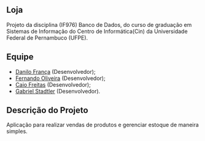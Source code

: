 ## Loja

Projeto da disciplina (IF976) Banco de Dados, do curso de graduação em Sistemas de Informação do Centro de Informática(Cin) da Universidade Federal de Pernambuco (UFPE).

## Equipe

- [Danilo França](https://github.com/DaniloFranca01) (Desenvolvedor);
- [Fernando Oliveira](https://github.com/fernandofeoli) (Desenvolvedor);
- [Caio Freitas](https://github.com/fernandofeoli) (Desenvolvedor);
- [Gabriel Stadtler](https://github.com/gstadtler) (Desenvolvedor).

## Descrição do Projeto

Aplicação para realizar vendas de produtos e gerenciar estoque de maneira simples.

